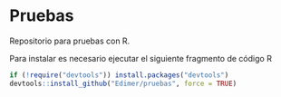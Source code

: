 # Pruebas

Repositorio para pruebas con R.

Para instalar es necesario ejecutar el siguiente fragmento de código R

```r
if (!require("devtools")) install.packages("devtools")
devtools::install_github("Edimer/pruebas", force = TRUE)
```